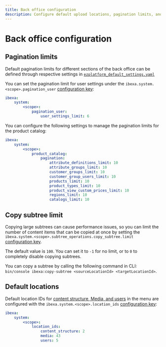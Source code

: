 ```yaml
---
title: Back office configuration
description: Configure default upload locations, pagination limits, and more settings for the back office.
---
```


# Back office configuration

## Pagination limits

Default pagination limits for different sections of the back office can be defined through respective settings in
[`ezplatform_default_settings.yaml`](https://github.com/ibexa/admin-ui/blob/4.6/src/bundle/Resources/config/ezplatform_default_settings.yaml#L7)

You can set the pagination limit for user settings under the `ibexa.system.<scope>.pagination_user` [configuration key](configuration.md#configuration-files):

``` yaml
ibexa:
    system:
        <scope>:
            pagination_user:
                user_settings_limit: 6
```

You can configure the following settings to manage the pagination limits for the product catalog:

``` yaml
ibexa:
    system:
        <scope>:
            product_catalog:
                pagination:
                    attribute_definitions_limit: 10
                    attribute_groups_limit: 10
                    customer_groups_limit: 10
                    customer_group_users_limit: 10
                    products_limit: 10
                    product_types_limit: 10
                    product_view_custom_prices_limit: 10
                    regions_limit: 10
                    catalogs_limit: 10
```

## Copy subtree limit

Copying large subtrees can cause performance issues, so you can limit the number of content items that can be copied at once by setting the `ibexa.system.<scope>.subtree_operations.copy_subtree.limit` [configuration key](configuration.md#configuration-files).

The default value is `100`. You can set it to `-1` for no limit, or to `0` to completely disable copying subtrees.

You can copy a subtree by calling the following command in CLI: `bin/console ibexa:copy-subtree <sourceLocationId> <targetLocationId>`.

## Default locations

Default location IDs for [content structure, Media, and users](locations.md#top-level-locations) in the menu are configured with the `ibexa.system.<scope>.location_ids` [configuration key](configuration.md#configuration-files):

``` yaml
ibexa:
    system:
        <scope>:
            location_ids:
                content_structure: 2
                media: 43
                users: 5
```
